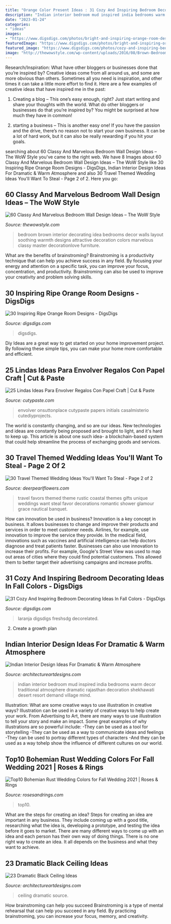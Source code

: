```yaml
---
title: "Orange Color Present Ideas : 31 Cozy And Inspiring Bedroom Decorating Ideas In Fall Colors"
description: "Indian interior bedroom mud inspired india bedrooms warm decor traditional atmosphere dramatic rajasthan decoration shekhawati desert resort demand village mind"
date: "2023-01-24"
categories:
- "ideas"
images:
- "https://www.digsdigs.com/photos/bright-and-inspiring-orange-room-designs-21.jpg"
featuredImage: "https://www.digsdigs.com/photos/bright-and-inspiring-orange-room-designs-21.jpg"
featured_image: "https://www.digsdigs.com/photos/cozy-and-inspiring-bedrooms-in-fall-colors-33.jpg"
image: "http://thewowstyle.com/wp-content/uploads/2016/08/Brown-Bedroom-Wall-Decorating-Ideas.jpg"
---
```



Research/Inspiration: What have other bloggers or businesses done that you’re inspired by?
Creative ideas come from all around us, and some are more obvious than others. Sometimes all you need is inspiration, and other times it can take a little more effort to find it. Here are a few examples of creative ideas that have inspired me in the past: 
1. Creating a blog – This one’s easy enough, right? Just start writing and share your thoughts with the world. What do other bloggers or businesses do that you’re inspired by? You might be surprised at how much they have in common! 

2. starting a business – This is another easy one! If you have the passion and the drive, there’s no reason not to start your own business. It can be a lot of hard work, but it can also be really rewarding if you hit your goals.

	

		
searching about 60 Classy And Marvelous Bedroom Wall Design Ideas – The WoW Style you've came to the right web. We have 8 Images about 60 Classy And Marvelous Bedroom Wall Design Ideas – The WoW Style like 30 Inspiring Ripe Orange Room Designs - DigsDigs, Indian Interior Design Ideas For Dramatic &amp; Warm Atmosphere and also 30 Travel Themed Wedding Ideas You&#039;ll Want To Steal - Page 2 of 2. Here you go:
		
    
## 60 Classy And Marvelous Bedroom Wall Design Ideas – The WoW Style

<img loading=lazy src="http://thewowstyle.com/wp-content/uploads/2016/08/Brown-Bedroom-Wall-Decorating-Ideas.jpg" onerror="this.onerror=null;this.src='https://tse4.mm.bing.net/th?id=OIP.qwollvODsvp9cH86PDajAgHaJ4&amp;pid=15.1';" alt="60 Classy And Marvelous Bedroom Wall Design Ideas – The WoW Style">

_Source: thewowstyle.com_

>bedroom brown interior decorating idea bedrooms decor walls layout soothing warmth designs attractive decoration colors marvelous classy master decorationlove furniture. 

	

What are the benefits of brainstroming?
Brainstroming is a productivity technique that can help you achieve success in any field. By focusing your energy and attention on a specific task, you can improve your focus, concentration, and productivity. Brainstroming can also be used to improve your creativity and problem solving skills.

    
## 30 Inspiring Ripe Orange Room Designs - DigsDigs

<img loading=lazy src="https://www.digsdigs.com/photos/bright-and-inspiring-orange-room-designs-21.jpg" onerror="this.onerror=null;this.src='https://tse2.mm.bing.net/th?id=OIP.NxPB9tH8PIW3qdUrBaFmDgHaJ4&amp;pid=15.1';" alt="30 Inspiring Ripe Orange Room Designs - DigsDigs">

_Source: digsdigs.com_

>digsdigs. 

	

Diy Ideas are a great way to get started on your home improvement project. By following these simple tips, you can make your home more comfortable and efficient.

    
## 25 Lindas Ideas Para Envolver Regalos Con Papel Craft | Cut &amp; Paste

<img loading=lazy src="http://www.cutypaste.com/wp-content/uploads/2015/12/efe31129ef61a10e93cccc9b41504c2e.jpg" onerror="this.onerror=null;this.src='https://tse1.mm.bing.net/th?id=OIP.CX1MMfqg4DXum3TUYG2TqwHaLH&amp;pid=15.1';" alt="25 Lindas Ideas Para Envolver Regalos Con Papel Craft | Cut &amp; Paste">

_Source: cutypaste.com_

>envolver onsuttonplace cutypaste papers initials casalmisterio cutediyprojects. 

	

The world is constantly changing, and so are our ideas. New technologies and ideas are constantly being proposed and brought to light, and it's hard to keep up. This article is about one such idea- a blockchain-based system that could help streamline the process of exchanging goods and services.

    
## 30 Travel Themed Wedding Ideas You&#039;ll Want To Steal - Page 2 Of 2

<img loading=lazy src="https://www.deerpearlflowers.com/wp-content/uploads/2015/04/rustic-travel-themed-favors.jpg" onerror="this.onerror=null;this.src='https://tse4.mm.bing.net/th?id=OIP.EtYxoTq8B8mLb1TD7a1snAHaLH&amp;pid=15.1';" alt="30 Travel Themed Wedding Ideas You&#039;ll Want To Steal - Page 2 of 2">

_Source: deerpearlflowers.com_

>travel favors themed theme rustic coastal themes gifts unique weddings want steal favor decorations romantic shower glamour grace nautical banquet. 

	

How can innovation be used in business?
Innovation is a key concept in business. It allows businesses to change and improve their products and services in order to meet customer needs. Airlines, for example, use innovation to improve the service they provide. In the medical field, innovations such as vaccines and artificial intelligence can help doctors diagnose and treat patients faster. Businesses can also use innovation to increase their profits. For example, Google's Street View was used to map out areas of cities where they could find potential customers. This allowed them to better target their advertising campaigns and increase profits.

    
## 31 Cozy And Inspiring Bedroom Decorating Ideas In Fall Colors - DigsDigs

<img loading=lazy src="https://www.digsdigs.com/photos/cozy-and-inspiring-bedrooms-in-fall-colors-33.jpg" onerror="this.onerror=null;this.src='https://tse2.mm.bing.net/th?id=OIP.OCyUfA0FBEsX5SuQjwk0MQHaE6&amp;pid=15.1';" alt="31 Cozy And Inspiring Bedroom Decorating Ideas In Fall Colors - DigsDigs">

_Source: digsdigs.com_

>laranja digsdigs freshsdg decorelated. 

	

2. Create a growth plan 

    
## Indian Interior Design Ideas For Dramatic &amp; Warm Atmosphere

<img loading=lazy src="https://www.architectureartdesigns.com/wp-content/uploads/2015/02/1137-630x472.jpg" onerror="this.onerror=null;this.src='https://tse4.mm.bing.net/th?id=OIP.qzw-po5KVhWBZn-8sRq2tgHaFj&amp;pid=15.1';" alt="Indian Interior Design Ideas For Dramatic &amp; Warm Atmosphere">

_Source: architectureartdesigns.com_

>indian interior bedroom mud inspired india bedrooms warm decor traditional atmosphere dramatic rajasthan decoration shekhawati desert resort demand village mind. 

	

Illustration: What are some creative ways to use illustration in creative ways?
Illustration can be used in a variety of creative ways to help create your work. From Advertising to Art, there are many ways to use illustration to tell your story and make an impact. Some great examples of why illustrations are so powerful include: 
-They can be used as a tool for storytelling 
-They can be used as a way to communicate ideas and feelings 
-They can be used to portray different types of characters 
-And they can be used as a way tohelp show the influence of different cultures on our world.

    
## Top10 Bohemian Rust Wedding Colors For Fall Wedding 2021 | Roses &amp; Rings

<img loading=lazy src="http://www.rosesandrings.com/wp-content/uploads/2020/07/Bohemian-rust-dusty-orange-wedding-color-ideas-9.jpg" onerror="this.onerror=null;this.src='https://tse1.mm.bing.net/th?id=OIP.2JMm_w1kBmo5-qPLlQ5Y_gHaNc&amp;pid=15.1';" alt="Top10 Bohemian Rust Wedding Colors for Fall Wedding 2021 | Roses &amp; Rings">

_Source: rosesandrings.com_

>top10. 

	

What are the steps for creating an idea?
Steps for creating an idea are important in any business. They include coming up with a good title, researching what the idea is, developing a prototype, and testing the idea before it goes to market. 
There are many different ways to come up with an idea and each person has their own way of doing things. There is no one right way to create an idea. It all depends on the business and what they want to achieve.

    
## 23 Dramatic Black Ceiling Ideas

<img loading=lazy src="https://www.architectureartdesigns.com/wp-content/uploads/2013/11/1617.jpg" onerror="this.onerror=null;this.src='https://tse3.mm.bing.net/th?id=OIP.bclHZocX1cS9uNG82hUJSgHaFj&amp;pid=15.1';" alt="23 Dramatic Black Ceiling Ideas">

_Source: architectureartdesigns.com_

>ceiling dramatic source. 

	

How brainstroming can help you succeed
Brainstroming is a type of mental rehearsal that can help you succeed in any field. By practicing brainstroming, you can increase your focus, memory, and creativity.

